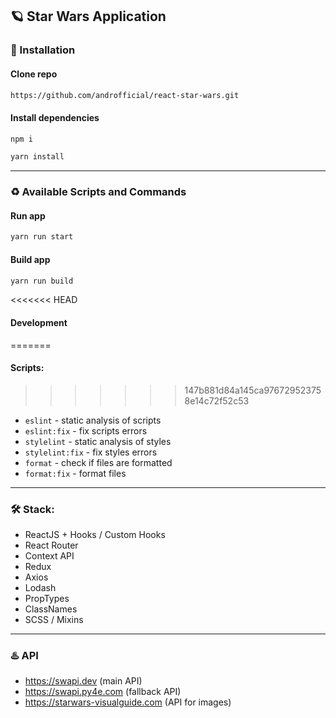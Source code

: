 ## :ringed_planet: Star Wars Application

### :link: Installation

#### Clone repo

```bash
https://github.com/androfficial/react-star-wars.git
```

#### Install dependencies

```bash
npm i
```

```bash
yarn install
```

---

### :recycle: Available Scripts and Commands

#### Run app

```bash
yarn run start
```

#### Build app

```bash
yarn run build
```

<<<<<<< HEAD

#### Development

=======

#### Scripts:

> > > > > > > 147b881d84a145ca976729523758e14c72f52c53

- `eslint` - static analysis of scripts
- `eslint:fix` - fix scripts errors
- `stylelint` - static analysis of styles
- `stylelint:fix` - fix styles errors
- `format` - check if files are formatted
- `format:fix` - format files

---

### :hammer_and_wrench: Stack:

- ReactJS + Hooks / Custom Hooks
- React Router
- Context API
- Redux
- Axios
- Lodash
- PropTypes
- ClassNames
- SCSS / Mixins

---

### :hotsprings: API

- https://swapi.dev (main API)
- https://swapi.py4e.com (fallback API)
- https://starwars-visualguide.com (API for images)
